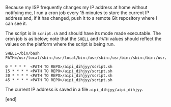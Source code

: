 Because my ISP frequently changes my IP address at home without notifying me, I run a cron job every 15 minutes to store the current IP address and, if it has changed, push it to a remote Git repository where I can see it.

The script is in `script.sh` and should have its mode made executable. The cron job is as below; note that the `SHELL` and `PATH` values should reflect the values on the platform where the script is being run.

```
SHELL=/bin/bash
PATH=/usr/local/sbin:/usr/local/bin:/usr/sbin:/usr/bin:/sbin:/bin:/usr/games
 
0 * * * *  <PATH TO REPO>/aipi_dihjyy/script.sh
15 * * * * <PATH TO REPO>/aipi_dihjyy/script.sh
30 * * * * <PATH TO REPO>/aipi_dihjyy/script.sh
45 * * * * <PATH TO REPO>/aipi_dihjyy/script.sh
```

The current IP address is saved in a file `aipi_dihjyy/aipi_dihjyy`.

[end]
